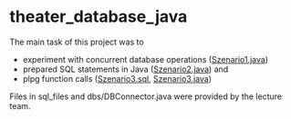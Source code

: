 # theater_database_java
The main task of this project was to 
- experiment with concurrent database operations ([Szenario1.java](https://github.com/schiru/university/blob/master/winter2016/dbsy/theater_database_java/dbs/ws16/Szenario1.java))
- prepared SQL statements in Java ([Szenario2.java](https://github.com/schiru/university/blob/master/winter2016/dbsy/theater_database_java/dbs/ws16/Szenario2.java)) and
- plpg function calls
([Szenario3.sql](https://github.com/schiru/university/blob/master/winter2016/dbsy/theater_database_java/szenario3.sql), 
[Szenario3.java](https://github.com/schiru/university/blob/master/winter2016/dbsy/theater_database_java/dbs/ws16/Szenario3.java))

Files in sql_files and dbs/DBConnector.java were provided by the lecture team.
